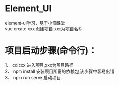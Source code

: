 # Element_UI
element-ui学习，基于小滴课堂  
vue create xxx   创建项目 xxx为项目名称

# 项目启动步骤(命令行)：
  1、 cd xxx  进入项目,xxx为项目路径  
  2、 npm install 安装项目所需的依赖包,该步骤中容易出错  
  3、 npm run serve 启动项目  
  
